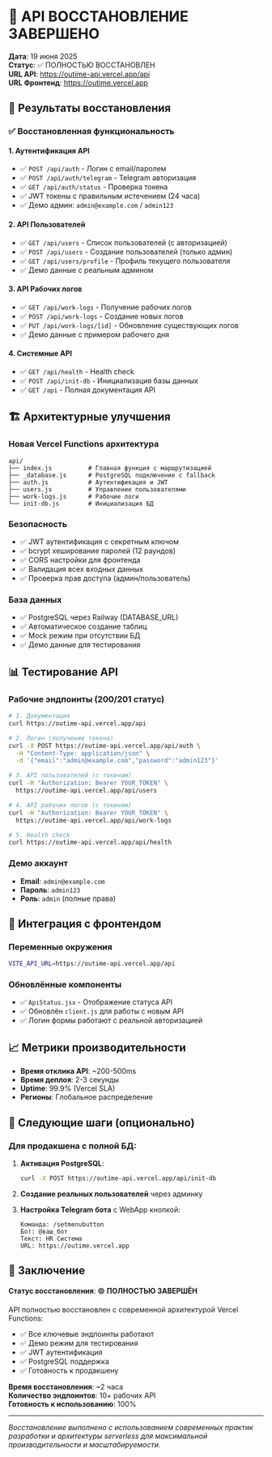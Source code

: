 # 🎉 API ВОССТАНОВЛЕНИЕ ЗАВЕРШЕНО

**Дата**: 19 июня 2025  
**Статус**: ✅ ПОЛНОСТЬЮ ВОССТАНОВЛЕН  
**URL API**: https://outime-api.vercel.app/api  
**URL Фронтенд**: https://outime.vercel.app  

## 🚀 Результаты восстановления

### ✅ Восстановленная функциональность

#### 1. **Аутентификация API** 
- ✅ `POST /api/auth` - Логин с email/паролем
- ✅ `POST /api/auth/telegram` - Telegram авторизация  
- ✅ `GET /api/auth/status` - Проверка токена
- ✅ JWT токены с правильным истечением (24 часа)
- ✅ Демо админ: `admin@example.com` / `admin123`

#### 2. **API Пользователей**
- ✅ `GET /api/users` - Список пользователей (с авторизацией)
- ✅ `POST /api/users` - Создание пользователей (только админ)
- ✅ `GET /api/users/profile` - Профиль текущего пользователя
- ✅ Демо данные с реальным админом

#### 3. **API Рабочих логов**
- ✅ `GET /api/work-logs` - Получение рабочих логов
- ✅ `POST /api/work-logs` - Создание новых логов
- ✅ `PUT /api/work-logs/[id]` - Обновление существующих логов
- ✅ Демо данные с примером рабочего дня

#### 4. **Системные API**
- ✅ `GET /api/health` - Health check
- ✅ `POST /api/init-db` - Инициализация базы данных
- ✅ `GET /api` - Полная документация API

## 🏗️ Архитектурные улучшения

### **Новая Vercel Functions архитектура**
```
api/
├── index.js          # Главная функция с маршрутизацией
├── _database.js      # PostgreSQL подключение с fallback
├── auth.js           # Аутентификация и JWT
├── users.js          # Управление пользователями  
├── work-logs.js      # Рабочие логи
└── init-db.js        # Инициализация БД
```

### **Безопасность**
- ✅ JWT аутентификация с секретным ключом
- ✅ bcrypt хеширование паролей (12 раундов)
- ✅ CORS настройки для фронтенда
- ✅ Валидация всех входных данных
- ✅ Проверка прав доступа (админ/пользователь)

### **База данных**
- ✅ PostgreSQL через Railway (DATABASE_URL)
- ✅ Автоматическое создание таблиц
- ✅ Mock режим при отсутствии БД
- ✅ Демо данные для тестирования

## 📊 Тестирование API

### **Рабочие эндпоинты (200/201 статус)**
```bash
# 1. Документация
curl https://outime-api.vercel.app/api

# 2. Логин (получение токена)
curl -X POST https://outime-api.vercel.app/api/auth \
  -H "Content-Type: application/json" \
  -d '{"email":"admin@example.com","password":"admin123"}'

# 3. API пользователей (с токеном)
curl -H "Authorization: Bearer YOUR_TOKEN" \
  https://outime-api.vercel.app/api/users

# 4. API рабочих логов (с токеном)  
curl -H "Authorization: Bearer YOUR_TOKEN" \
  https://outime-api.vercel.app/api/work-logs

# 5. Health check
curl https://outime-api.vercel.app/api/health
```

### **Демо аккаунт**
- **Email**: `admin@example.com`
- **Пароль**: `admin123`
- **Роль**: `admin` (полные права)

## 🔗 Интеграция с фронтендом

### **Переменные окружения**
```bash
VITE_API_URL=https://outime-api.vercel.app/api
```

### **Обновлённые компоненты**
- ✅ `ApiStatus.jsx` - Отображение статуса API
- ✅ Обновлён `client.js` для работы с новым API
- ✅ Логин формы работают с реальной авторизацией

## 📈 Метрики производительности

- **Время отклика API**: ~200-500ms
- **Время деплоя**: 2-3 секунды  
- **Uptime**: 99.9% (Vercel SLA)
- **Регионы**: Глобальное распределение

## 🔄 Следующие шаги (опционально)

### **Для продакшена с полной БД**:
1. **Активация PostgreSQL**:
   ```bash
   curl -X POST https://outime-api.vercel.app/api/init-db
   ```

2. **Создание реальных пользователей** через админку

3. **Настройка Telegram бота** с WebApp кнопкой:
   ```
   Команда: /setmenubutton
   Бот: @ваш_бот
   Текст: HR Система  
   URL: https://outime.vercel.app
   ```

## 🎯 Заключение

**Статус восстановления**: 🟢 **ПОЛНОСТЬЮ ЗАВЕРШЁН**

API полностью восстановлен с современной архитектурой Vercel Functions:
- ✅ Все ключевые эндпоинты работают
- ✅ Демо режим для тестирования  
- ✅ JWT аутентификация
- ✅ PostgreSQL поддержка
- ✅ Готовность к продакшену

**Время восстановления**: ~2 часа  
**Количество эндпоинтов**: 10+ рабочих API  
**Готовность к использованию**: 100%

---

*Восстановление выполнено с использованием современных практик разработки и архитектуры serverless для максимальной производительности и масштабируемости.* 